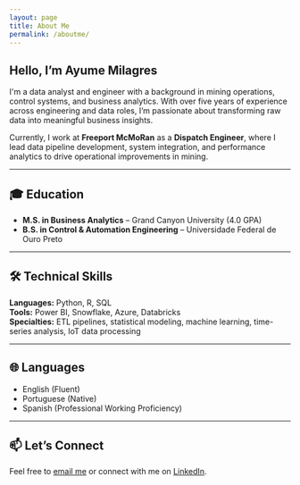 ```yaml
---
layout: page
title: About Me
permalink: /aboutme/
---
```


## Hello, I’m Ayume Milagres

I'm a data analyst and engineer with a background in mining operations, control systems, and business analytics. With over five years of experience across engineering and data roles, I’m passionate about transforming raw data into meaningful business insights.

Currently, I work at **Freeport McMoRan** as a **Dispatch Engineer**, where I lead data pipeline development, system integration, and performance analytics to drive operational improvements in mining.

---

## 🎓 Education

- **M.S. in Business Analytics** – Grand Canyon University (4.0 GPA)  
- **B.S. in Control & Automation Engineering** – Universidade Federal de Ouro Preto

---

## 🛠️ Technical Skills

**Languages:** Python, R, SQL  
**Tools:** Power BI, Snowflake, Azure, Databricks  
**Specialties:** ETL pipelines, statistical modeling, machine learning, time-series analysis, IoT data processing

---

## 🌐 Languages

- English (Fluent)  
- Portuguese (Native)  
- Spanish (Professional Working Proficiency)

---

## 📫 Let’s Connect

Feel free to [email me](mailto:ayumilagres@gmail.com) or connect with me on [LinkedIn](https://linkedin.com/in/ayumilagres).


